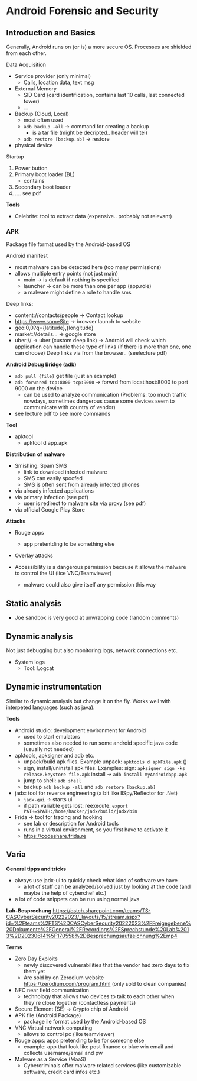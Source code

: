 # Android Forensic and Security

## Introduction and Basics

Generally, Android runs on (or is) a more secure OS. Processes are shielded from each other.  


Data Acquisition
- Service provider (only minimal)
    - Calls, location data, text msg
- External Memory
    - SID Card (card identification, contains last 10 calls, last connected tower)
    - ...
- Backup (Cloud, Local)
    - most often used
    - `adb backup -all` -> command for creating a backup
        - is a tar file (might be decripted.. header will tel)
    - `adb restore [backup.ab]` -> restore
- physical device

Startup
1. Power button
2. Primary boot loader (BL)
    - contains 
3. Secondary boot loader 
4. .... see pdf



**Tools**
- Celebrite: tool to extract data (expensive.. probably not relevant)

### APK 
Package file format used by the Android-based OS

Android manifest
- most malware can be detected here (too many permissions)
- allows multiple entry points (not just main)
  - main -> is default if nothing is specified
  - launcher -> can be more than one per app (app.role)
  - a malware might define a role to handle sms

Deep links: 
- content://contacts/people  ->  Contact lookup
- https://www.someSite -> browser launch to website
- geo:0,0?q={latitude},{longitude}
- market://details... ->  google store
- uber://  -> uber (custom deep link)
-> Android will check which application can handle these type of links (if there is more than one, one can choose)
Deep links via from the browser.. (seelecture pdf)


**Android Debug Bridge (adb)**
- `adb pull {file}` get file  (just an example)
- `adb forwared tcp:8000 tcp:9000` -> forwrd from locatlhost:8000 to port 9000 on the device 
  - can be used to analyze communication (Problems: too much traffic nowdays, sometimes dangerous cause some devices seem to communicate with country of vendor)
- see lecture pdf to see more commands


**Tool**
- apktool
    - apktool d app.apk




**Distribution of malware**
- Smishing: Spam SMS
    - link to download infected malware
    - SMS can easily spoofed
    - SMS is often sent from already infected phones
- via already infected applications
- via primary infection (see pdf)
    - user is redirect to malware site via proxy (see pdf)
- via official Google Play Store

**Attacks**
- Rouge apps
    - app pretentding to be something else
- Overlay attacks
 


- Accessibility is a dangerous permission because it allows the malware to control the UI (lice VNC/Teamviewer)
    - malware could also give itself any permission this way


## Static analysis


- Joe sandbox is very good at unwrapping code (random comments)

## Dynamic analysis
Not just debugging but also monitoring logs, network connections etc.

- System logs
  - Tool: Logcat
  

## Dynamic instrumentation
Similar to dynamic analysis but change it on the fly. Works well with interpeted languages (such as java).

  





**Tools**
- Android studio: development environment for Android
    - used to start emulators
    - sometimes also needed to run some android specific java code (usually not needed)
- apktools, apksigner and adb etc.
    - unpack/build apk files. Example unpack:  `apktools d apkFile.apk`   ()
    - sign, install/uninstall apk files. Examples:  sign: `apksigner sign -ks release.keystore file.apk` install -> `adb install myAndroidapp.apk`
    - jump to shell: `adb shell`
    - backup  `adb backup -all` and  `adb restore [backup.ab]`
- jadx: tool for reverse engineering (a bit like IlSpy/Reflector for .Net) 
    - `jadx-gui` -> starts ui
    - if path variable gets lost: reexecute: `export PATH=$PATH:/home/hacker/jadx/build/jadx/bin` 
- Frida -> tool for tracing and hooking
    - see lab or description for Android tools
    - runs in a virtual environment, so you first have to activate it
    - https://codeshare.frida.re




## Varia

**General tipps and tricks**
- always use jadx-ui to quickly check what kind of software we have
    - a lot of stuff can be analyzed/solved just by looking at the code (and maybe the help of cyberchef etc.)
- a lot of code snippets can be run using normal java

**Lab-Besprechung**
https://ostch.sharepoint.com/teams/TS-CASCyberSecurity20222023/_layouts/15/stream.aspx?id=%2Fteams%2FTS%2DCASCyberSecurity20222023%2FFreigegebene%20Dokumente%2FGeneral%2FRecordings%2FSprechstunde%20Lab%2013%2D20230614%5F170558%2DBesprechungsaufzeichnung%2Emp4

**Terms**
- Zero Day Exploits 
    - newly discovered vulnerabilities that the vendor had zero days to fix them yet
    - Are sold by on Zerodium website https://zerodium.com/program.html (only sold to clean companies)
- NFC near field communication
    - technology that allows two devices  to talk to each other when they're close together (contactless payments)
- Secure Element (SE) -> Crypto chip of Android
- APK file  (Android Package)
    - package ile format used by the Android-based OS
- VNC Virtual network computing
    - allows to control pc (like teamviewer)
- Rouge apps: apps pretending to be for someone else
    - example: app that look like post finance or blue win email and collecta username/email and pw
- Malware as a Service (MaaS)
    - Cybercriminals offer malware related services (like customizable software, credit card infos etc.)
